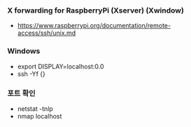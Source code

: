 ### X forwarding for RaspberryPi (Xserver) (Xwindow)
- https://www.raspberrypi.org/documentation/remote-access/ssh/unix.md

### Windows
- export DISPLAY=localhost:0.0
- ssh -Yf {}


### 포트 확인
- netstat -tnlp
- nmap localhost

